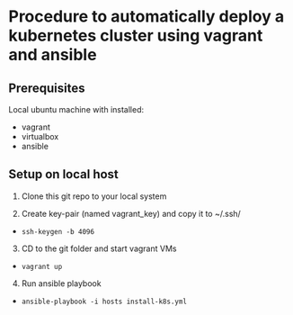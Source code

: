 # Procedure to automatically deploy a kubernetes cluster using vagrant and ansible

## Prerequisites
Local ubuntu machine with installed:
- vagrant
- virtualbox
- ansible

## Setup on local host

1. Clone this git repo to your local system

2. Create key-pair (named vagrant_key) and copy it to ~/.ssh/
- `ssh-keygen -b 4096`

3. CD to the git folder and start vagrant VMs
- `vagrant up`

4. Run ansible playbook
- `ansible-playbook -i hosts install-k8s.yml`
